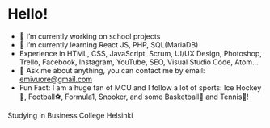 # Hello!

- 🔭 I’m currently working on school projects
- 🌱 I’m currently learning React JS, PHP, SQL(MariaDB)
- Experience in HTML, CSS, JavaScript, Scrum, UI/UX Design, Photoshop, Trello, Facebook, Instagram, YouTube, SEO, Visual Studio Code, Atom...
- 💬 Ask me about anything, you can contact me by email: emivuore@gmail.com
- Fun Fact: I am a huge fan of MCU and I follow a lot of sports: Ice Hockey🏒, Football⚽, Formula1, Snooker, and some Basketball🏀 and Tennis🥎!

Studying in Business College Helsinki
